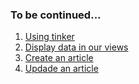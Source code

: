 ### To be continued...
1. [Using tinker](a.step1.md)
2. [Display data in our views](b.step2.md)
3. [Create an article](c.step3.md)
4. [Updade an article](d.step4.md)